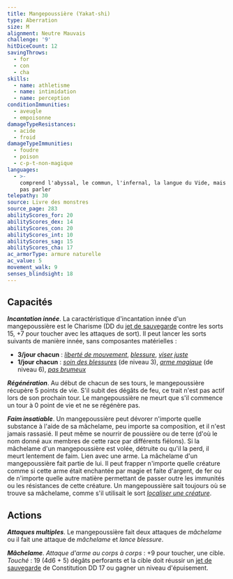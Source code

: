 ```yaml
---
title: Mangepoussière (Yakat-shi)
type: Aberration
size: M
alignment: Neutre Mauvais
challenge: '9'
hitDiceCount: 12
savingThrows:
  - for
  - con
  - cha
skills:
  - name: athletisme
  - name: intimidation
  - name: perception
conditionImmunities:
  - aveugle
  - empoisonne
damageTypeResistances:
  - acide
  - froid
damageTypeImmunities:
  - foudre
  - poison
  - c-p-t-non-magique
languages:
  - >-
    comprend l'abyssal, le commun, l'infernal, la langue du Vide, mais ne peut
    pas parler
telepathy: 30
source: Livre des monstres
source_page: 283
abilityScores_for: 20
abilityScores_dex: 14
abilityScores_con: 20
abilityScores_int: 10
abilityScores_sag: 15
abilityScores_cha: 17
ac_armorType: armure naturelle
ac_value: 5
movement_walk: 9
senses_blindsight: 18
---
```

## Capacités
_**Incantation innée**_. La caractéristique d'incantation innée d'un mangepoussière est le Charisme (DD du [jet de sauvegarde](/utiliser-les-caracteristiques/#jets-de-sauvegarde) contre les sorts 15, +7 pour toucher avec les attaques de sort). Il peut lancer les sorts suivants de manière innée, sans composantes matérielles :
* **3/jour chacun** : [_liberté de mouvement_](/grimoire/liberte-de-mouvement/), [_blessure_](/grimoire/blessure/), [_viser juste_](/grimoire/viser-juste/)
* **1/jour chacun** : [_soin des blessures_](/grimoire/soin-des-blessures/) (de niveau 3), [_arme magique_](/grimoire/arme-magique/) (de niveau 6), [_pas brumeux_](/grimoire/pas-brumeux/)

_**Régénération**_. Au début de chacun de ses tours, le mangepoussière récupère 5 points de vie. S'il subit des dégâts de feu, ce trait n'est pas actif lors de son prochain tour. Le mangepoussière ne meurt que s'il commence un tour à 0 point de vie et ne se régénère pas.

_**Faim insatiable**_. Un mangepoussière peut dévorer n'importe quelle substance à l'aide de sa mâchelame, peu importe sa composition, et il n'est jamais rassasié. Il peut même se nourrir de poussière ou de terre (d'où le nom donné aux membres de cette race par différents fiélons). Si la mâchelame d'un mangepoussière est volée, détruite ou qu'il la perd, il meurt lentement de faim. Lien avec une arme. La mâchelame d'un mangepoussière fait partie de lui. Il peut frapper n'importe quelle créature comme si cette arme était enchantée par magie et faite d'argent, de fer ou de n'importe quelle autre matière permettant de passer outre les immunités ou les résistances de cette créature. Un mangepoussière sait toujours où se trouve sa mâchelame, comme s'il utilisait le sort [_localiser une créature_](/grimoire/localiser-une-creature/).

## Actions
_**Attaques multiples**_. Le mangepoussière fait deux attaques de _mâchelame_ ou il fait une attaque de _mâchelame_ et _lance blessure_.

_**Mâchelame**_. _Attaque d'arme au corps à corps_ : +9 pour toucher, une cible.  
_Touché_ : 19 (4d6 + 5) dégâts perforants et la cible doit réussir un [jet de sauvegarde](/utiliser-les-caracteristiques/#jets-de-sauvegarde) de Constitution DD 17 ou gagner un niveau d'épuisement.
